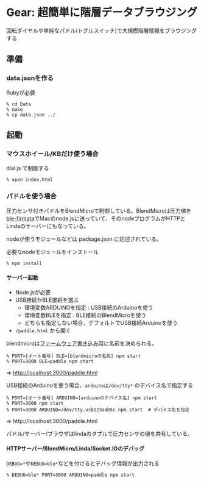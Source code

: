 # Gear: 超簡単に階層データブラウジング

回転ダイヤルや単純なパドル(トグルスイッチ)で大規模階層情報をブラウジングする

## 準備

### data.jsonを作る

Rubyが必要

```
% cd Data
% make
% cp data.json ../
```


## 起動

### マウスホイール/KBだけ使う場合

dial.js で制御する

    % open index.html
    
### パドルを使う場合

圧力センサ付きパドルをBlendMicroで制御している。BlendMicroは圧力値を[ble-firmata](https://www.npmjs.org/package/ble-firmata)でMacのnode.jsに送っていて、そのnodeプログラムがHTTPとLindaのサーバーにもなっている。

nodeが使うモジュールなどは package.json に記述されている。

必要なnodeモジュールをインストール

    % npm install


#### サーバー起動

- Node.jsが必要
- USB接続かBLE接続を選ぶ
  - 環境変数ARDUINOを指定 : USB接続のArduinoを使う
  - 環境変数BLEを指定 : BLE接続のBlendMicroを使う
  - どちらも指定しない場合、デフォルトでUSB接続Arduinoを使う
- `/paddle.html` から開く


blendmicroは[ファームウェア書き込み時](https://github.com/shokai/node-ble-firmata#install)に名前を決められる。

    % PORT=[ポート番号] BLE=[blendmicroの名前] npm start
    % PORT=3000 BLE=paddle npm start

=> [http://localhost:3000/paddle.html]()

USB接続のArduinoを使う場合、`arduinoは/dev/tty*` のデバイス名で指定する

    % PORT=[ポート番号] ARDUINO=[arduinoのデバイス名] npm start
    % PORT=3000 npm start
    % PORT=3000 ARDUINO=/dev/tty.usb123a4b5c npm start  # デバイス名を指定

=> http://localhost:3000/paddle.html


パドル/サーバー/ブラウザはlindaのタプルで圧力センサの値を共有している。

#### HTTPサーバー/BlendMicro/Linda/Socket.IOのデバッグ

`DEBUG=*`や`DEBUG=ble*`などを付けるとデバッグ情報が出力される

    % DEBUG=ble* PORT=3000 ARDUINO=paddle npm start
